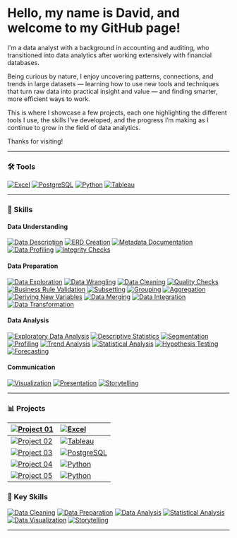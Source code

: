 # Hello, my name is David, and welcome to my GitHub page!

I'm a data analyst with a background in accounting and auditing, who transitioned into data analytics after working extensively with financial databases.

Being curious by nature, I enjoy uncovering patterns, connections, and trends in large datasets — learning how to use new tools and techniques that turn raw data into practical insight and value — and finding smarter, more efficient ways to work.

This is where I showcase a few projects, each one highlighting the different tools I use, the skills I’ve developed, and the progress I’m making as I continue to grow in the field of data analytics.

Thanks for visiting!

---

### 🛠️ Tools <!--& Technologies-->
[![Excel](https://img.shields.io/badge/Excel-217346?logo=microsoft-excel&logoColor=white)](#)
[![PostgreSQL](https://img.shields.io/badge/PostgreSQL-336791?logo=postgresql&logoColor=white)](#)
[![Python](https://img.shields.io/badge/Python-3776AB?logo=python&logoColor=white)](#)
[![Tableau](https://img.shields.io/badge/Tableau-1C4481?logo=tableau&logoColor=white)](#)
<!--[![Power BI](https://img.shields.io/badge/Power%20BI-F2C811?logo=power-bi&logoColor=black)](#)-->

</div>

---

### 🧠 Skills
#### Data Understanding
[![Data Description](https://img.shields.io/badge/Data%20Description-4CAF50)](#)
[![ERD Creation](https://img.shields.io/badge/ERD%20Creation-4CAF50)](#)
[![Metadata Documentation](https://img.shields.io/badge/Metadata%20Documentation-4CAF50)](#)
[![Data Profiling](https://img.shields.io/badge/Data%20Profiling-4CAF50)](#)
[![Integrity Checks](https://img.shields.io/badge/Integrity%20Checks-4CAF50)](#)

#### Data Preparation
[![Data Exploration](https://img.shields.io/badge/Data%20Exploration-2196F3)](#)
[![Data Wrangling](https://img.shields.io/badge/Data%20Wrangling-2196F3)](#)
[![Data Cleaning](https://img.shields.io/badge/Data%20Cleaning-2196F3)](#)
[![Quality Checks](https://img.shields.io/badge/Quality%20Checks-2196F3)](#)
[![Business Rule Validation](https://img.shields.io/badge/Business%20Rule%20Validation-2196F3)](#)
[![Subsetting](https://img.shields.io/badge/Subsetting-2196F3)](#)
[![Grouping](https://img.shields.io/badge/Grouping-2196F3)](#)
[![Aggregation](https://img.shields.io/badge/Aggregation-2196F3)](#) 
[![Deriving New Variables](https://img.shields.io/badge/Deriving%20New%20Variables-2196F3)](#)
[![Data Merging](https://img.shields.io/badge/Data%20Merging-2196F3)](#)
[![Data Integration](https://img.shields.io/badge/Data%20Integration-2196F3)](#)
[![Data Transformation](https://img.shields.io/badge/Data%20Transformation-2196F3)](#)

#### Data Analysis
[![Exploratory Data Analysis](https://img.shields.io/badge/Exploratory%20Data%20Analysis-673AB7)](#)
[![Descriptive Statistics](https://img.shields.io/badge/Descriptive%20Statistics-673AB7)](#)
[![Segmentation](https://img.shields.io/badge/Segmentation-673AB7)](#)
[![Profiling](https://img.shields.io/badge/Profiling-673AB7)](#)
[![Trend Analysis](https://img.shields.io/badge/Trend%20Analysis-673AB7)](#)
[![Statistical Analysis](https://img.shields.io/badge/Statistical%20Analysis-673AB7)](#)
[![Hypothesis Testing](https://img.shields.io/badge/Hypothesis%20Testing-673AB7)](#)
[![Forecasting](https://img.shields.io/badge/Forecasting-673AB7)](#)

#### Communication
[![Visualization](https://img.shields.io/badge/Visualization-26A69A)](#)
[![Presentation](https://img.shields.io/badge/Presentation-26A69A)](#)
[![Storytelling](https://img.shields.io/badge/Storytelling-26A69A)](#)

---
### 📊 Projects

[![Project 01](https://img.shields.io/badge/Project_01-Video_Game_Analysis-blue)](https://github.com/davidgriesel/01_video_game_market_analysis) | <span>[![Excel](https://img.shields.io/badge/Excel-217346?logo=microsoft-excel&logoColor=white)](#)</span>
:---|:---
[![Project 02](https://img.shields.io/badge/Project_02-Flu_Risk_Forecasting-green)](https://github.com/davidgriesel/02_flu_risk_forecasting) | <span>[![Tableau](https://img.shields.io/badge/Tableau-1C4481?logo=tableau&logoColor=white)](#)</span>
[![Project 03](https://img.shields.io/badge/Project_03-Streaming_DB_Queries-yellow)](https://github.com/davidgriesel/03_streaming_service_database_queries) | <span>[![PostgreSQL](https://img.shields.io/badge/PostgreSQL-336791?logo=postgresql&logoColor=white)](#)</span>
[![Project 04](https://img.shields.io/badge/Project_04-Customer_Segmentation-orange)](https://github.com/davidgriesel/04_customer_segmentation_behavioural_analysis)| <span>[![Python](https://img.shields.io/badge/Python-3776AB?logo=python&logoColor=white)](#)</span>
[![Project 05](https://img.shields.io/badge/Project_05-Coffee_Modelling-brown)](https://github.com/davidgriesel/06_coffee_quality_modelling) | <span>[![Python](https://img.shields.io/badge/Python-3776AB?logo=python&logoColor=white)](#)</span>


### 🧠 Key Skills
[![Data Cleaning](https://img.shields.io/badge/Data%20Cleaning-4CAF50)](#)
[![Data Preparation](https://img.shields.io/badge/Data%20Preparation-2196F3)](#)
[![Data Analysis](https://img.shields.io/badge/Data%20Analysis-9C27B0)](#)
[![Statistical Analysis](https://img.shields.io/badge/Statistical%20Analysis-673AB7)](#)
[![Data Visualization](https://img.shields.io/badge/Data%20Visualization-26A69A)](#)
[![Storytelling](https://img.shields.io/badge/Storytelling-607D8B)](#)

---



